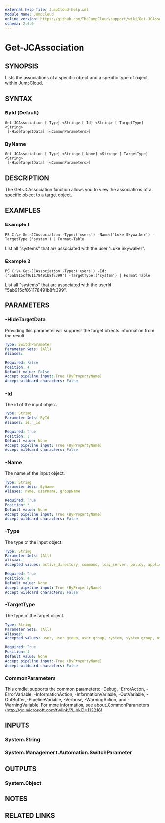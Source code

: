 ```yaml
---
external help file: JumpCloud-help.xml
Module Name: JumpCloud
online version: https://github.com/TheJumpCloud/support/wiki/Get-JCAssociation
schema: 2.0.0
---
```


# Get-JCAssociation

## SYNOPSIS
Lists the associations of a specific object and a specific type of object within JumpCloud.

## SYNTAX

### ById (Default)
```
Get-JCAssociation [-Type] <String> [-Id] <String> [-TargetType] <String>
 [-HideTargetData] [<CommonParameters>]
```

### ByName
```
Get-JCAssociation [-Type] <String> [-Name] <String> [-TargetType] <String>
 [-HideTargetData] [<CommonParameters>]
```

## DESCRIPTION
The Get-JCAssociation function allows you to view the associations of a specific object to a target object.

## EXAMPLES

### Example 1
```
PS C:\> Get-JCAssociation -Type:('users') -Name:('Luke Skywalker') -TargetType:('system') | Format-Table
```

List all "systems" that are associated with the user "Luke Skywalker".

### Example 2
```
PS C:\> Get-JCAssociation -Type:('users') -Id:('5ab915cf861178491b8fc399') -TargetType:('system') | Format-Table
```

List all "systems" that are associated with the userId "5ab915cf861178491b8fc399".

## PARAMETERS

### -HideTargetData
Providing this parameter will suppress the target objects information from the result.

```yaml
Type: SwitchParameter
Parameter Sets: (All)
Aliases:

Required: False
Position: 4
Default value: False
Accept pipeline input: True (ByPropertyName)
Accept wildcard characters: False
```

### -Id
The id of the input object.

```yaml
Type: String
Parameter Sets: ById
Aliases: id, _id

Required: True
Position: 1
Default value: None
Accept pipeline input: True (ByPropertyName)
Accept wildcard characters: False
```

### -Name
The name of the input object.

```yaml
Type: String
Parameter Sets: ByName
Aliases: name, username, groupName

Required: True
Position: 2
Default value: None
Accept pipeline input: True (ByPropertyName)
Accept wildcard characters: False
```

### -Type
The type of the input object.

```yaml
Type: String
Parameter Sets: (All)
Aliases:
Accepted values: active_directory, command, ldap_server, policy, application, radius_server, system_group, system, user_group, user, g_suite, office_365

Required: True
Position: 0
Default value: None
Accept pipeline input: True (ByPropertyName)
Accept wildcard characters: False
```

### -TargetType
The type of the target object.

```yaml
Type: String
Parameter Sets: (All)
Aliases:
Accepted values: user, user_group, user_group, system, system_group, user, user_group, user, user_group, user, user_group, system, system_group, user_group, policy, user_group, command, system, policy, user, command, system_group, active_directory, application, g_suite, ldap_server, office_365, radius_server, system_group, user, active_directory, g_suite, ldap_server, office_365, system, user_group

Required: True
Position: 3
Default value: None
Accept pipeline input: True (ByPropertyName)
Accept wildcard characters: False
```

### CommonParameters
This cmdlet supports the common parameters: -Debug, -ErrorAction, -ErrorVariable, -InformationAction, -InformationVariable, -OutVariable, -OutBuffer, -PipelineVariable, -Verbose, -WarningAction, and -WarningVariable. For more information, see about_CommonParameters (http://go.microsoft.com/fwlink/?LinkID=113216).

## INPUTS

### System.String
### System.Management.Automation.SwitchParameter
## OUTPUTS

### System.Object
## NOTES

## RELATED LINKS
